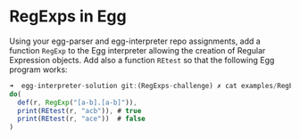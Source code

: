 # RegExps in Egg

Using your egg-parser and egg-interpreter repo assignments, add a function `RegExp` to the Egg interpreter allowing the creation of Regular Expression objects.
Add also a function `REtest` so that the 
following Egg program 
works:

```js
➜  egg-interpreter-solution git:(RegExps-challenge) ✗ cat examples/RegExps-challenge-1.egg 
do(
  def(r, RegExp("[a-b].[a-b]")),
  print(REtest(r, "acb")), # true
  print(REtest(r, "ace"))  # false
)
```